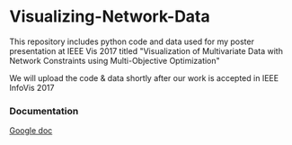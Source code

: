# Visualizing-Network-Data
This repository includes python code and data used for my poster presentation at IEEE Vis 2017 titled
"Visualization of Multivariate Data with Network Constraints using Multi-Objective Optimization"

We will upload the code & data shortly after our work is accepted in IEEE InfoVis 2017 


### Documentation

[Google doc](https://docs.google.com/document/d/1yMhxjwEUNxqTl1Bp97klrtqlGQNeh3LbfRElk5L1L1I/edit?usp=sharing)


